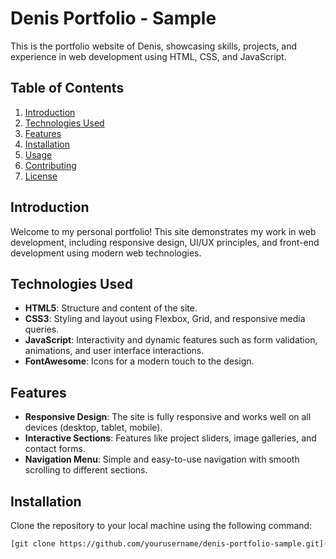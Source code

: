 # Denis Portfolio - Sample

This is the portfolio website of Denis, showcasing skills, projects, and experience in web development using HTML, CSS, and JavaScript.

## Table of Contents
1. [Introduction](#introduction)
2. [Technologies Used](#technologies-used)
3. [Features](#features)
4. [Installation](#installation)
5. [Usage](#usage)
6. [Contributing](#contributing)
7. [License](#license)

## Introduction
Welcome to my personal portfolio! This site demonstrates my work in web development, including responsive design, UI/UX principles, and front-end development using modern web technologies.

## Technologies Used
- **HTML5**: Structure and content of the site.
- **CSS3**: Styling and layout using Flexbox, Grid, and responsive media queries.
- **JavaScript**: Interactivity and dynamic features such as form validation, animations, and user interface interactions.
- **FontAwesome**: Icons for a modern touch to the design.

## Features
- **Responsive Design**: The site is fully responsive and works well on all devices (desktop, tablet, mobile).
- **Interactive Sections**: Features like project sliders, image galleries, and contact forms.
- **Navigation Menu**: Simple and easy-to-use navigation with smooth scrolling to different sections.

## Installation
Clone the repository to your local machine using the following command:

```bash
[git clone https://github.com/yourusername/denis-portfolio-sample.git](https://github.com/TharinduWickramanayaka/Denis-portfolio-.git)
